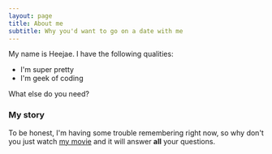 ```yaml
---
layout: page
title: About me
subtitle: Why you'd want to go on a date with me
---
```


My name is Heejae. I have the following qualities:

- I'm super pretty
- I'm geek of coding

What else do you need?

### My story

To be honest, I'm having some trouble remembering right now, so why don't you just watch [my movie](https://en.wikipedia.org/wiki/The_Princess_Bride_%28film%29) and it will answer **all** your questions.

